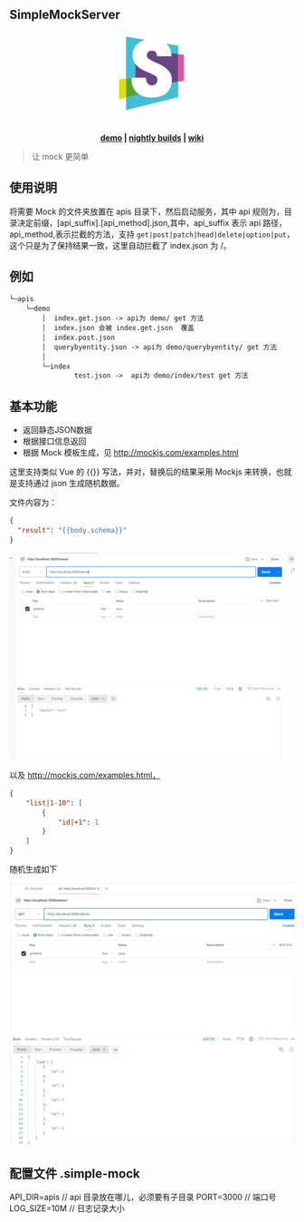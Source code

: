 ## SimpleMockServer

<p align="center">
  <a href="https://ruffle.rs"><img src="./docs/logo.jpg" style="margin: 0 auto;border-radius: 20px;"/></a>
</p>
<p align="center">
  <br />
  <strong>
    <a href="./example">demo</a> |
    <a href="https://github.com/couriourc/mock_server/releases">nightly builds</a> | 
    <a href="https://github.com/couriourc/mock_server/wiki">wiki</a>
  </strong>
</p>

> 让 mock 更简单

## 使用说明

将需要 Mock 的文件夹放置在 apis 目录下，然后启动服务，其中 api 规则为，目录决定前缀，[api_suffix].[api_method].json,其中，api_suffix 表示 api 路径，api_method,表示拦截的方法，支持 `get|post|patch|head|delete|option|put`，这个只是为了保持结果一致，这里自动拦截了 index.json 为 /。

## 例如

```txt
└─apis
    └─demo
        │  index.get.json -> api为 demo/ get 方法
        │  index.json 会被 index.get.json  覆盖
        │  index.post.json
        │  querybyentity.json -> api为 demo/querybyentity/ get 方法
        │
        └─index
                test.json ->  api为 demo/index/test get 方法
```

## 基本功能

- 返回静态JSON数据
- 根据接口信息返回 
- 根据 Mock 模板生成，见  http://mockjs.com/examples.html

这里支持类似 Vue 的 {{}} 写法，并对，替换后的结果采用 Mockjs 来转换，也就是支持通过 json 生成随机数据。

文件内容为： 
```json
{
  "result": "{{body.schema}}"
}
```

![alt text](docs/image.png)

以及 http://mockjs.com/examples.html，

```json
{
    "list|1-10": [
        {
            "id|+1": 1
        }
    ]
}
```
随机生成如下

![alt text](docs/randomify.png)
## 配置文件 .simple-mock
API_DIR=apis // api 目录放在哪儿，必须要有子目录
PORT=3000 // 端口号
LOG_SIZE=10M // 日志记录大小
